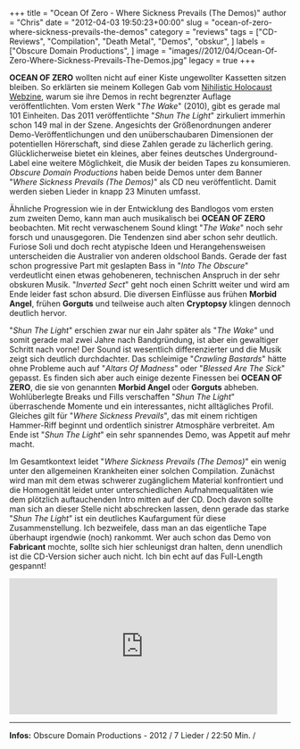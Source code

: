 +++
title = "Ocean Of Zero - Where Sickness Prevails (The Demos)"
author = "Chris"
date = "2012-04-03 19:50:23+00:00"
slug = "ocean-of-zero-where-sickness-prevails-the-demos"
category = "reviews"
tags = ["CD-Reviews", "Compilation", "Death Metal", "Demos", "obskur", ]
labels = ["Obscure Domain Productions", ]
image = "images//2012/04/Ocean-Of-Zero-Where-Sickness-Prevails-The-Demos.jpg"
legacy = true
+++

**OCEAN OF ZERO** wollten nicht auf einer Kiste ungewollter Kassetten sitzen bleiben. So erklärten sie meinem Kollegen Gab vom <a href="http://nihilistic.voila.net/Interviews/oceanofzero.htm">Nihilistic Holocaust Webzine</a>, warum sie ihre Demos in recht begrenzter Auflage veröffentlichten. Vom ersten Werk "_The Wake_" (2010), gibt es gerade mal 101 Einheiten. Das 2011 veröffentlichte "_Shun The Light_" zirkuliert immerhin schon 149 mal in der Szene. Angesichts der Größenordnungen anderer Demo-Veröffentlichungen und den unüberschaubaren Dimensionen der potentiellen Hörerschaft, sind diese Zahlen gerade zu lächerlich gering. Glücklicherweise bietet ein kleines, aber feines deutsches Underground-Label eine weitere Möglichkeit, die Musik der beiden Tapes zu konsumieren. _Obscure Domain Productions_ haben beide Demos unter dem Banner "_Where Sickness Prevails (The Demos)_" als CD neu veröffentlicht. Damit werden sieben Lieder in knapp 23 Minuten umfasst.

Ähnliche Progression wie in der Entwicklung des Bandlogos vom ersten zum zweiten Demo, kann man auch musikalisch bei **OCEAN OF ZERO** beobachten. Mit recht verwaschenem Sound klingt "_The Wake_" noch sehr forsch und unausgegoren. Die Tendenzen sind aber schon sehr deutlich. Furiose Soli und doch recht atypische Ideen und Herangehensweisen unterscheiden die Australier von anderen oldschool Bands. Gerade der fast schon progressive Part mit geslapten Bass in "_Into The Obscure_" verdeutlicht einen etwas gehobeneren, technischen Anspruch in der sehr obskuren Musik. "_Inverted Sect_" geht noch einen Schritt weiter und wird am Ende leider fast schon absurd. Die diversen Einflüsse aus frühen **Morbid Angel**, frühen **Gorguts** und teilweise auch alten **Cryptopsy** klingen dennoch deutlich hervor.

"_Shun The Light_" erschien zwar nur ein Jahr später als "_The Wake_" und somit gerade mal zwei Jahre nach Bandgründung, ist aber ein gewaltiger Schritt nach vorne! Der Sound ist wesentlich differenzierter und die Musik zeigt sich deutlich durchdachter. Das schleimige "_Crawling Bastards_" hätte ohne Probleme auch auf "_Altars Of Madness_" oder "_Blessed Are The Sick_" gepasst. Es finden sich aber auch einige dezente Finessen bei **OCEAN OF ZERO**, die sie von genannten **Morbid Angel** oder **Gorguts** abheben. Wohlüberlegte Breaks und Fills verschaffen "_Shun The Light_" überraschende Momente und ein interessantes, nicht alltägliches Profil. Gleiches gilt für "_Where Sickness Prevails_", das mit einem richtigen Hammer-Riff beginnt und ordentlich sinistrer Atmosphäre verbreitet. Am Ende ist "_Shun The Light_" ein sehr spannendes Demo, was Appetit auf mehr macht.

Im Gesamtkontext leidet "_Where Sickness Prevails (The Demos)_" ein wenig unter den allgemeinen Krankheiten einer solchen Compilation. Zunächst wird man mit dem etwas schwerer zugänglichem Material konfrontiert und die Homogenität leidet unter unterschiedlichen Aufnahmequalitäten wie dem plötzlich auftauchenden Intro mitten auf der CD. Doch davon sollte man sich an dieser Stelle nicht abschrecken lassen, denn gerade das starke "_Shun The Light_" ist ein deutliches Kaufargument für diese Zusammenstellung. Ich bezweifele, dass man an das eigentliche Tape überhaupt irgendwie (noch) rankommt. Wer auch schon das Demo von **Fabricant** mochte, sollte sich hier schleunigst dran halten, denn unendlich ist die CD-Version sicher auch nicht. Ich bin echt auf das Full-Length gespannt!

<iframe allowfullscreen="" frameborder="0" height="244" src="http://www.youtube.com/embed/d5J-m8LPd4c" width="480"></iframe>



---
**Infos:**
Obscure Domain Productions - 2012 / 
7 Lieder / 22:50 Min. / 
